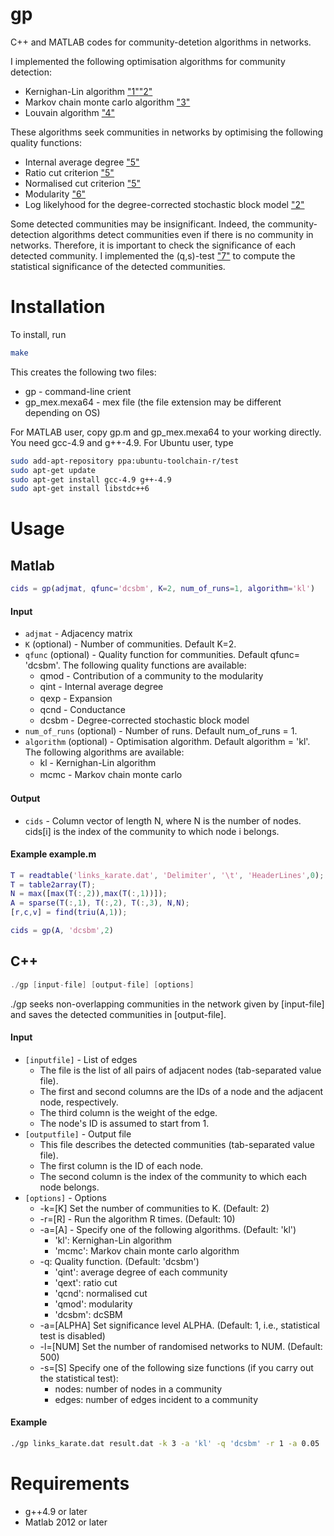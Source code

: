 # gp
C++ and MATLAB codes for community-detetion algorithms in networks.

I implemented the following optimisation algorithms for community detection:
 * Kernighan-Lin algorithm ["1"](https://en.wikipedia.org/wiki/Kernighan%E2%80%93Lin_algorithm)["2"](https://journals.aps.org/pre/abstract/10.1103/PhysRevE.83.016107) 
 * Markov chain monte carlo algorithm ["3"](https://en.wikipedia.org/wiki/Markov_chain_Monte_Carlo) 
 * Louvain algorithm ["4"](http://iopscience.iop.org/article/10.1088/1742-5468/2008/10/P10008/meta)

These algorithms seek communities in networks by optimising the following quality functions: 
 * Internal average degree ["5"](http://www.tandfonline.com/doi/abs/10.1080/15427951.2009.10129177) 
 * Ratio cut criterion ["5"](http://www.tandfonline.com/doi/abs/10.1080/15427951.2009.10129177)
 * Normalised cut criterion ["5"](http://www.tandfonline.com/doi/abs/10.1080/15427951.2009.10129177)
 * Modularity ["6"](http://www.pnas.org/content/103/23/8577)
 * Log likelyhood for the degree-corrected stochastic block model ["2"](https://journals.aps.org/pre/abstract/10.1103/PhysRevE.83.016107)

Some detected communities may be insignificant.
Indeed, the community-detection algorithms detect communities even if there is no community in networks.
Therefore, it is important to check the significance of each detected community.
I implemented the (q,s)-test ["7"](https://arxiv.org/abs/1712.00298) to compute the statistical significance of the detected communities.  

# Installation

To install, run 

```bash 
make 
```


This creates the following two files:
 * gp - command-line crient
 * gp_mex.mexa64 - mex file (the file extension may be different depending on OS)

For MATLAB user, copy gp.m and gp_mex.mexa64 to your working directly. 
You need gcc-4.9 and g++-4.9. For Ubuntu user, type 

 
```bash
sudo add-apt-repository ppa:ubuntu-toolchain-r/test
sudo apt-get update
sudo apt-get install gcc-4.9 g++-4.9
sudo apt-get install libstdc++6
```

# Usage

## Matlab
 
```Matlab
cids = gp(adjmat, qfunc='dcsbm', K=2, num_of_runs=1, algorithm='kl')
```
 
#### Input 

 * `adjmat` - Adjacency matrix 
 * `K` (optional) - Number of communities. Default K=2. 
 * `qfunc` (optional) - Quality function for communities. Default qfunc= 'dcsbm'. The following quality functions are available:
   * qmod - Contribution of a community to the modularity 
   * qint - Internal average degree 
   * qexp - Expansion　
   * qcnd - Conductance
   * dcsbm - Degree-corrected stochastic block model
 * `num_of_runs` (optional) - Number of runs. Default num_of_runs = 1. 
 * `algorithm` (optional) - Optimisation algorithm. Default algorithm = 'kl'. The following algorithms are available: 
   * kl - Kernighan-Lin algorithm 
   * mcmc - Markov chain monte carlo 
　
  
#### Output 

 * `cids` - Column vector of length N, where N is the number of nodes. cids[i] is the index of the community to which node i belongs. 
  
#### Example example.m
  
```Matlab
T = readtable('links_karate.dat', 'Delimiter', '\t', 'HeaderLines',0);
T = table2array(T);
N = max([max(T(:,2)),max(T(:,1))]);
A = sparse(T(:,1), T(:,2), T(:,3), N,N);
[r,c,v] = find(triu(A,1));

cids = gp(A, 'dcsbm',2)
```

## C++
 
``` c++
./gp [input-file] [output-file] [options]
```
 
./gp seeks non-overlapping communities in the network given by [input-file] and saves the detected communities in [output-file].

#### Input 
 
 * `[inputfile]` - List of edges 
   * The file is the list of all pairs of adjacent nodes (tab-separated value file).
   * The first and second columns are the IDs of a node and the adjacent node, respectively.
   * The third column is the weight of the edge.
   * The node's ID is assumed to start from 1.
 * `[outputfile]` - Output file 
   * This file describes the detected communities (tab-separated value file).
   * The first column is the ID of each node.
   * The second column is the index of the community to which each node belongs.
 * `[options]` - Options 
   * -k=[K] Set the number of communities to K. (Default: 2)
   * -r=[R] - Run the algorithm R times. (Default: 10)
   * -a=[A] - Specify one of the following algorithms. (Default: 'kl')
     * 'kl': Kernighan-Lin algorithm
     * 'mcmc': Markov chain monte carlo algorithm
   * -q: Quality function. (Default: 'dcsbm') 
	    - 'qint': average degree of each community
	    - 'qext': ratio cut
	    - 'qcnd': normalised cut
	    - 'qmod': modularity
	    - 'dcsbm': dcSBM
   * -a=[ALPHA] Set significance level ALPHA. (Default: 1, i.e., statistical test is disabled)
   * -l=[NUM] Set the number of randomised networks to NUM. (Default: 500)
   * -s=[S] Specify one of the following size functions (if you carry out the statistical test):
     * nodes: number of nodes in a community
     * edges: number of edges incident to a community


  
#### Example
  
```bash
./gp links_karate.dat result.dat -k 3 -a 'kl' -q 'dcsbm' -r 1 -a 0.05 
```


# Requirements

 * g++4.9 or later 
 * Matlab 2012 or later 

